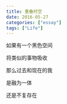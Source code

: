 ```yaml
---
title: 重叠时空
date: 2016-05-27
categories: ["essay"]
tags: ["Life"]
---
```

如果有一个黑色空间

将类似的事物吸收

那么过去和现在的我

是融为一体

还是不复存在